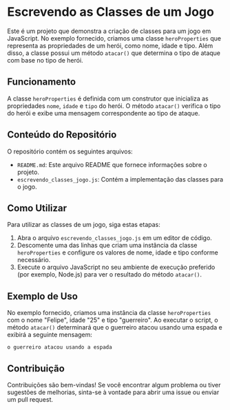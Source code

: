 # Escrevendo as Classes de um Jogo

Este é um projeto que demonstra a criação de classes para um jogo em JavaScript. No exemplo fornecido, criamos uma classe `heroProperties` que representa as propriedades de um herói, como nome, idade e tipo. Além disso, a classe possui um método `atacar()` que determina o tipo de ataque com base no tipo de herói.

## Funcionamento

A classe `heroProperties` é definida com um construtor que inicializa as propriedades `nome`, `idade` e `tipo` do herói. O método `atacar()` verifica o tipo do herói e exibe uma mensagem correspondente ao tipo de ataque.

## Conteúdo do Repositório

O repositório contém os seguintes arquivos:

- `README.md`: Este arquivo README que fornece informações sobre o projeto.
- `escrevendo_classes_jogo.js`: Contém a implementação das classes para o jogo.

## Como Utilizar

Para utilizar as classes de um jogo, siga estas etapas:

1. Abra o arquivo `escrevendo_classes_jogo.js` em um editor de código.
2. Descomente uma das linhas que criam uma instância da classe `heroProperties` e configure os valores de nome, idade e tipo conforme necessário.
3. Execute o arquivo JavaScript no seu ambiente de execução preferido (por exemplo, Node.js) para ver o resultado do método `atacar()`.

## Exemplo de Uso

No exemplo fornecido, criamos uma instância da classe `heroProperties` com o nome "Felipe", idade "25" e tipo "guerreiro". Ao executar o script, o método `atacar()` determinará que o guerreiro atacou usando uma espada e exibirá a seguinte mensagem:

```o guerreiro atacou usando a espada```


## Contribuição

Contribuições são bem-vindas! Se você encontrar algum problema ou tiver sugestões de melhorias, sinta-se à vontade para abrir uma issue ou enviar um pull request.
